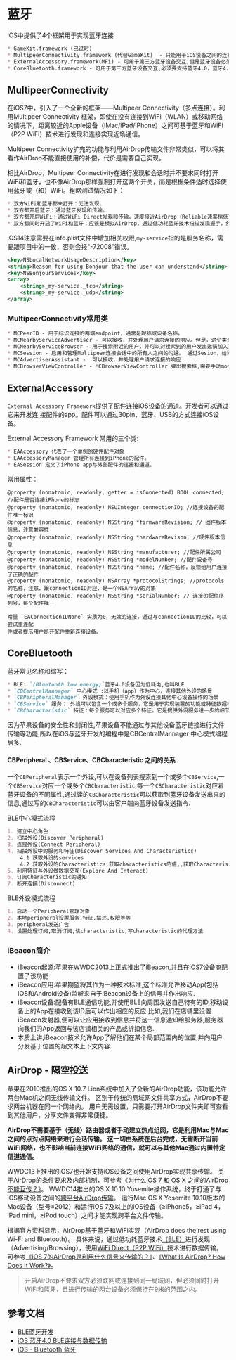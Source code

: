 # 蓝牙
iOS中提供了4个框架用于实现蓝牙连接
```markdown
* GameKit.framework (已过时)
* MultipeerConnectivity.framework (代替GameKit)  - 只能用于iOS设备之间的连接,从iOS7开始引入,主要用于非联网状态下,通过wifi或者蓝牙进行文件共享(仅限于沙盒的文件),多用于附近无网聊天
* ExternalAccessory.framework(MFi) - 可用于第三方蓝牙设备交互,但是蓝牙设备必须经过苹果MFi认证(国内很少)
* CoreBluetooth.framework - 可用于第三方蓝牙设备交互,必须要支持蓝牙4.0，蓝牙4.0以低功耗著称,一般也叫BLE`（Bluetooth Low Energy）`。目前应用比较多的案例:运动手环,嵌入式设备,智能家居
```

## MultipeerConnectivity
在iOS7中，引入了一个全新的框架——Multipeer Connectivity（多点连接）。利用Multipeer Connectivity 框架，即使在没有连接到WiFi（WLAN）或移动网络的情况下，距离较近的Apple设备（iMac/iPad/iPhone）之间可基于蓝牙和WiFi（P2P WiFi）技术进行发现和连接实现近场通信。

Multipeer Connectivity扩充的功能与利用AirDrop传输文件非常类似，可以将其看作AirDrop不能直接使用的补偿，代价是需要自己实现。

相比AirDrop，Multipeer Connectivity在进行发现和会话时并不要求同时打开WiFi和蓝牙，也不像AirDrop那样强制打开这两个开关，而是根据条件适时选择使用蓝牙或（和）WiFi。粗略测试情况如下：
```markdown
* 双方WiFi和蓝牙都未打开：无法发现。
* 双方都开启蓝牙：通过蓝牙发现和传输。
* 双方都开启WiFi：通过WiFi Direct发现和传输，速度接近AirDrop（Reliable速率稍低），不知道同一WLAN下是否优先走局域网？
* 双方都同时开启了WiFi和蓝牙：应该是模拟AirDrop，通过低功耗蓝牙技术扫描发现握手，然后通过WiFi Direct传输。
```
iOS14注意需要在info.plist文件中增加相关权限,`my-service`指的是服务名称，需要跟项目中的一致，否则会报"-72008”错误。
```xml
<key>NSLocalNetworkUsageDescription</key>
<string>Reason for using Bonjour that the user can understand</string>
<key>NSBonjourServices</key>
<array>
    <string>_my-service._tcp</string>
    <string>_my-service._udp</string>
</array>
```

### MultipeerConnectivity常用类
```markdown
* MCPeerID - 用于标识连接的两端endpoint，通常是昵称或设备名称。
* MCNearbyServiceAdvertiser - 可以接收，并处理用户请求连接的响应。但是，这个类会有回调，告知有用户要与您的设备连接，然后可以自定义提示框，以及自定义连接处理。
* MCNearbyServiceBrowser - 用于搜索附近的用户，并可以对搜索到的用户发出邀请加入某个会话中。 主线程`（com.apple.main-thread(serial)）`创建MCNearbyServiceBrowser并启动`startBrowsingForPeers`。 `MCNearbyServiceBrowserDelegate`异步回调（foundPeer/lostPeer）切换回主线程。 主线程创建MCSession并启动invitePeer。
* MCSession - 启用和管理Multipeer连接会话中的所有人之间的沟通。 通过Sesion，给别人发送数据 注意，peerID并不具备设备识别属性。 类似TCP链接中的socket。创建MCSession时，需指定自身MCPeerID，类似bind。 为避免频繁的会话数据通知阻塞主线程
* MCAdvertiserAssistant -  可以接收，并处理用户请求连接的响应
* MCBrowserViewController - MCBrowserViewController 弹出搜索框,需要手动modal,继承自UIViewController，提供了基本的UI应用框架
```

## ExternalAccessory
`External Accessory Framework`提供了配件连接iOS设备的通道。开发者可以通过它来开发连
接配件的app。配件可以通过30pin、蓝⽛、USB的⽅式连接iOS设备。

External Accessory Framework 常用的三个类:
```markdown
* EAAccessory 代表了⼀个单例的硬件配件对象
* EAAccessoryManager 管理所有连接到iPhone的配件。
* EASession 定义了iPhone app与外部配件的连接和通道。
```
常用属性：
```objc
@property (nonatomic, readonly, getter = isConnected) BOOL connected; //配件是否连接iPhone的标志 
@property (nonatomic, readonly) NSUInteger connectionID; //连接设备的配件唯⼀标识 
@property (nonatomic, readonly) NSString *firmwareRevision; // 固件版本信息，注意兼容性 
@property (nonatomic, readonly) NSString *hardwareRevison; //硬件版本信息
@property (nonatomic, readonly) NSString *manufacturer; //配件所属公司
@property (nonatomic, readonly) NSString *modelNumber; //配件设备号
@property (nonatomic, readonly) NSString *name; //配件名称，反馈给⽤户连接了正确的配件
@property (nonatomic, readonly) NSArray *protocolStrings; //protocols的名称，注意，跟connectionID对应，是⼀个NSArray的对象 
@property (nonatomic, readonly) NSString *serialNumber; // 连接的配件序列号，每个配件唯⼀ 

常量 `EAConnectionIDNone` 实质为0，⽆效的连接，通过与connectionID的⽐较，可以尝试重连配
件或者提⽰⽤户断开配件重新连接设备。
```

## CoreBluetooth
蓝牙常见名称和缩写：
```markdown
* BLE: `(Bluetooth low energy)`蓝牙4.0设备因为低耗电,也叫BLE
* `CBCentralMannager` 中心模式 :以手机（app）作为中心，连接其他外设的场景     
* `CBPeripheralManager` 外设模式：使用手机作为外设连接其他中心设备操作的场景
* `CBService` 服务： 外设可以包含一个或多个服务，它是用于实现装置的功能或特征数据相关联的行为集合。
* `CBCharacteristic` 特征：每个服务可以对应多个特征，它是提供外设服务进一步的细节。
```
因为苹果设备的安全性和封闭性,苹果设备不能通过与其他设备蓝牙链接进行文件传输等功能,所以在iOS与蓝牙开发的编程中是CBCentralMannager 中心模式编程居多.

#### CBPeripheral 、CBService、CBCharacteristic 之间的关系
一个`CBPeripheral`表示一个外设,可以在设备列表搜索到一个或多个`CBService`,一个`CBService`对应一个或多个`CBCharacteristic`,每一个`CBCharacteristic`对应着蓝牙设备的不同属性,通过读的`CBCharacteristic`可以获取到蓝牙设备发送出来的信息,通过写的`CBCharacteristic`可以由客户端向蓝牙设备发送指令.


BLE中心模式流程
```markdown
1. 建立中心角色
2. 扫描外设(Discover Peripheral)
3. 连接外设(Connect Peripheral)
4. 扫描外设中的服务和特征(Discover Services And Characteristics)
    4.1 获取外设的services
    4.2 获取外设的Characteristics,获取characteristics的值,,获取Characteristics的Descriptor和Descriptor的值
5. 利用特征与外设做数据交互(Explore And Interact)
6. 订阅Characteristic的通知
7. 断开连接(Disconnect)
```

BLE外设模式流程
```markdown
1. 启动一个Peripheral管理对象
2. 本地peripheral设置服务,特征,描述,权限等等
3. peripheral发送广告
4. 设置处理订阅,取消订阅,读characteristic,写characteristic的代理方法
```

### iBeacon简介
* iBeacon起源:苹果在WWDC2013上正式推出了iBeacon,并且在iOS7设备商配置了该功能
* iBeacon应用:苹果期望将其作为一种技术标准,这个标准允许移动App(包括iOS和Android设备)监听来自于iBeacon设备上的信号并作出响应.
* iBeacon设备:配备有BLE通信功能,并使用BLE向周围发送自己特有的ID,移动设备上的App在接收到该ID后可以作出相应的反应.比如,我们在店铺里设置iBeacon发射器,便可以让应用接收到信息并将这一信息通知给服务器,服务器向我们的App返回与该店铺相关的产品或折扣信息.
* 本质上讲,iBeacon技术允许App了解他们在某个局部范围内的位置,并向用户分发基于位置的超文本上下文内容.


## AirDrop - 隔空投送
苹果在2010推出的OS X 10.7 Lion系统中加入了全新的AirDrop功能，该功能允许两台Mac机之间无线传输文件。 区别于传统的局域网文件共享方式，AirDrop不要求两台机器在同一个网络内。 用户无需设置，只需要打开AirDrop文件夹即可查看到其他用户，分享文件变得非常便捷。

**AirDrop不需要基于（无线）路由器或者手动建立热点组网，它是利用Mac与Mac之间的点对点网络来进行会话传输。 这一切由系统在后台完成，无需断开当前WiFi网络，也不影响当前连接WiFi网络的通信，就可以与其他Mac通过内置特定信道通信。**

WWDC13上推出的iOS7也开始支持iOS设备之间使用AirDrop实现共享传输。 关于AirDrop的条件要求及内部机制，可参考[《为什么iOS 7 和 OS X 之间的AirDrop 不能互传？》](https://www.zhihu.com/question/21681429)。 WWDC14推出的OS X 10.10 Yosemite操作系统，终于打通了与iOS移动设备之间的[跨平台AirDrop传输](https://support.apple.com/zh-cn/HT204144)。 运行Mac OS X Yosemite 10.10版本的Mac设备（型号≥2012）和运行iOS 7及以上的iOS设备（≥iPhone5，≥iPad 4，iPad mini，≥iPod touch）之间才能实现跨平台文件传输。

根据官方资料显示，AirDrop基于蓝牙和WiFi实现（AirDrop does the rest using Wi-Fi and Bluetooth）。 具体来说，通过低功耗蓝牙技术[（BLE）](https://www.warski.org/blog/2014/01/how-ibeacons-work/)进行发现（Advertising/Browsing），使用[WiFi Direct（P2P WiFi）](https://www.xuebuyuan.com/539020.html)技术进行数据传输。 可参考[《iOS 7的AirDrop是利用什么信号来传输的？》](https://www.zhihu.com/question/21189545)、[《What Is AirDrop? How Does It Work?》](https://www.lifewire.com/what-is-airdrop-how-does-it-work-1994512)。

>开启AirDrop不要求双方必须联网或连接到同一局域网，但必须同时打开WiFi和蓝牙，且进行传输的两台设备必须保持在9米的范围之内。

## 参考文档
* [BLE蓝牙开发](https://forgetsou.github.io/2020/10/23/macOS-BLE%E8%93%9D%E7%89%994-0%E5%BC%80%E5%8F%91/)
* [iOS 蓝牙4.0 BLE连接与数据传输](https://www.jianshu.com/p/22b0e16c4cfb)
* [iOS - Bluetooth 蓝牙](https://www.cnblogs.com/nelsen-chen/p/9018451.html)